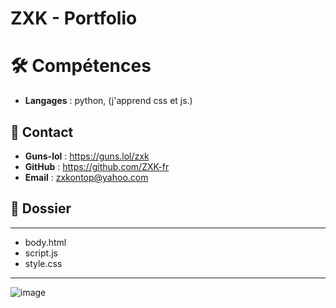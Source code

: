 # ZXK - Portfolio

# 🛠 Compétences
- **Langages** : python, (j'apprend css et js.)

## 📧 Contact
- **Guns-lol** : https://guns.lol/zxk
- **GitHub**   : https://github.com/ZXK-fr
- **Email**    : zxkontop@yahoo.com

## 📁 Dossier
----------------------------
- body.html
- script.js
- style.css
----------------------------


![image](https://github.com/user-attachments/assets/b4b412f2-e214-4af9-81b2-c4614cb1ba42)
